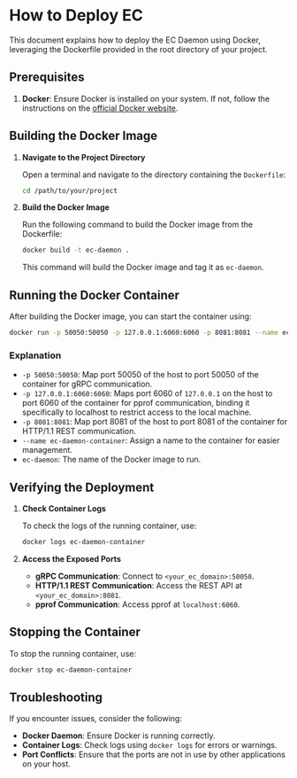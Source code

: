 # How to Deploy EC

This document explains how to deploy the EC Daemon using Docker, leveraging the
Dockerfile provided in the root directory of your project.

## Prerequisites

1. **Docker**: Ensure Docker is installed on your system. If not, follow the
instructions on the
[official Docker website](https://docs.docker.com/get-docker/).

## Building the Docker Image

1. **Navigate to the Project Directory**

   Open a terminal and navigate to the directory containing the `Dockerfile`:

   ```bash
   cd /path/to/your/project
   ```

2. **Build the Docker Image**

   Run the following command to build the Docker image from the Dockerfile:

   ```bash
   docker build -t ec-daemon .
   ```

   This command will build the Docker image and tag it as `ec-daemon`.

## Running the Docker Container

After building the Docker image, you can start the container using:

```bash
docker run -p 50050:50050 -p 127.0.0.1:6060:6060 -p 8081:8081 --name ec-daemon-container ec-daemon
```

### Explanation

- `-p 50050:50050`: Map port 50050 of the host to port 50050 of the container for gRPC communication.
- `-p 127.0.0.1:6060:6060`: Maps port 6060 of `127.0.0.1` on the host to port 6060 of the container for pprof communication, binding it specifically to localhost to restrict access to the local machine.
- `-p 8081:8081`: Map port 8081 of the host to port 8081 of the container for HTTP/1.1 REST communication.
- `--name ec-daemon-container`: Assign a name to the container for easier management.
- `ec-daemon`: The name of the Docker image to run.

## Verifying the Deployment

1. **Check Container Logs**

   To check the logs of the running container, use:

   ```bash
   docker logs ec-daemon-container
   ```

2. **Access the Exposed Ports**

   - **gRPC Communication**: Connect to `<your_ec_domain>:50050`.
   - **HTTP/1.1 REST Communication**: Access the REST API at `<your_ec_domain>:8081`.
   - **pprof Communication**: Access pprof at `localhost:6060`.

## Stopping the Container

To stop the running container, use:

```bash
docker stop ec-daemon-container
```

## Troubleshooting

If you encounter issues, consider the following:

- **Docker Daemon**: Ensure Docker is running correctly.
- **Container Logs**: Check logs using `docker logs` for errors or warnings.
- **Port Conflicts**: Ensure that the ports are not in use by other applications on your host.
